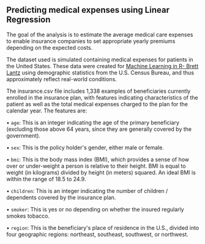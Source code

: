 ## Predicting medical expenses using Linear Regression

The goal of the analysis is to estimate the average medical care expenses to enable insurance companies to set appropriate yearly premiums depending on the expected costs.

The dataset used is simulated containing medical expenses for patients in the United States. These data were created for [Machine Learning in R- Brett Lantz](https://www.amazon.com/Machine-Learning-Second-Brett-Lantz/dp/1784393908) using demographic statistics from the U.S. Census Bureau, and thus approximately reflect real-world conditions.

The insurance.csv file includes 1,338 examples of beneficiaries currently enrolled in the insurance plan, with features indicating characteristics of the patient as well as the total medical expenses charged to the plan for the calendar year. The features are:

• `age`: This is an integer indicating the age of the primary beneficiary (excluding those above 64 years, since they are generally covered by the government).

• `sex`: This is the policy holder's gender, either male or female.

• `bmi`: This is the body mass index (BMI), which provides a sense of how over or under-weight a person is relative to their height. BMI is equal to weight (in kilograms) divided by height (in meters) squared. An ideal BMI is within the range of 18.5 to 24.9.

• `children`: This is an integer indicating the number of children / dependents covered by the insurance plan.

• `smoker`: This is yes or no depending on whether the insured regularly smokes tobacco.

• `region`: This is the beneficiary's place of residence in the U.S., divided into four geographic regions: northeast, southeast, southwest, or northwest.
